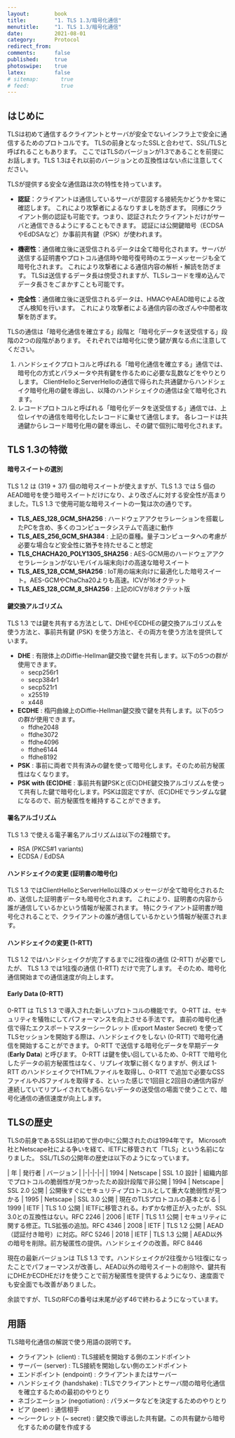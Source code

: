 ```yaml
---
layout:        book
title:         "1. TLS 1.3/暗号化通信"
menutitle:     "1. TLS 1.3/暗号化通信"
date:          2021-08-01
category:      Protocol
redirect_from:
comments:      false
published:     true
photoswipe:    true
latex:         false
# sitemap:       true
# feed:          true
---
```


## はじめに

TLSは初めて通信するクライアントとサーバが安全でないインフラ上で安全に通信するためのプロトコルです。
TLSの前身となったSSLと合わせて、SSL/TLSと呼ばれることもあります。
ここではTLSのバージョンが1.3であることを前提にお話します。TLS 1.3はそれ以前のバージョンとの互換性はない点に注意してください。

TLSが提供する安全な通信路は次の特性を持っています。

- **認証**：クライアントは通信しているサーバが意図する接続先かどうかを常に確認します。
  これにより攻撃者によるなりすましを防ぎます。
  同様にクライアント側の認証も可能です。つまり、認証されたクライアントだけがサーバと通信できるようにすることもできます。
  認証には公開鍵暗号（ECDSAやEdDSAなど）か事前共有鍵（PSK）が使われます。

- **機密性**：通信確立後に送受信されるデータは全て暗号化されます。サーバが送信する証明書やプロトコル通信時や暗号復号時のエラーメッセージも全て暗号化されます。
  これにより攻撃者による通信内容の解析・解読を防ぎます。
  TLSは送信するデータ長は傍受されますが、TLSレコードを埋め込んでデータ長さをごまかすことも可能です。

- **完全性**：通信確立後に送受信されるデータは、HMACやAEAD暗号による改ざん検知を行います。
  これにより攻撃者による通信内容の改ざんや中間者攻撃を防ぎます。


TLSの通信は「暗号化通信を確立する」段階と「暗号化データを送受信する」段階の2つの段階があります。
それぞれでは暗号化に使う鍵が異なる点に注意してください。

1. ハンドシェイクプロトコルと呼ばれる「暗号化通信を確立する」通信では、暗号化の方式とパラメータや共有鍵を作るために必要な乱数などをやりとりします。
  ClientHelloとServerHelloの通信で得られた共通鍵からハンドシェイク暗号化用の鍵を導出し、以降のハンドシェイクの通信は全て暗号化されます。
2. レコードプロトコルと呼ばれる「暗号化データを送受信する」通信では、上位レイヤの通信を暗号化したレコードに乗せて通信します。
  各レコードは共通鍵からレコード暗号化用の鍵を導出し、その鍵で個別に暗号化されます。


## TLS 1.3の特徴

#### 暗号スイートの選別
TLS 1.2 は (319 + 37) 個の暗号スイートが使えますが、TLS 1.3 では 5 個のAEAD暗号を使う暗号スイートだけになり、より改ざんに対する安全性が高まりました。TLS 1.3 で使用可能な暗号スイートの一覧は次の通りです。
  - **TLS_AES_128_GCM_SHA256** : ハードウェアアクセラレーションを搭載したPCを含め、多くのコンピュータシステムで高速に動作
  - **TLS_AES_256_GCM_SHA384** : 上記の亜種。量子コンピュータへの考慮が必要な場合など安全性に猶予を持たせること想定
  - **TLS_CHACHA20_POLY1305_SHA256** : AES-GCM用のハードウェアアクセラレーションがないモバイル端末向けの高速な暗号スイート
  - **TLS_AES_128_CCM_SHA256** : IoT用の端末向けに最適化した暗号スイート。AES-GCMやChaCha20よりも高速。ICVが16オクテット
  - **TLS_AES_128_CCM_8_SHA256** : 上記のICVが8オクテット版

#### 鍵交換アルゴリズム
TLS 1.3 では鍵を共有する方法として、DHEやECDHEの鍵交換アルゴリズムを使う方法と、事前共有鍵 (PSK) を使う方法と、その両方を使う方法を提供しています。
- **DHE** : 有限体上のDiffie-Hellman鍵交換で鍵を共有します。以下の5つの群が使用できます。
  - secp256r1
  - secp384r1
  - secp521r1
  - x25519
  - x448
- **ECDHE** : 楕円曲線上のDiffie-Hellman鍵交換で鍵を共有します。以下の5つの群が使用できます。
  - ffdhe2048
  - ffdhe3072
  - ffdhe4096
  - ffdhe6144
  - ffdhe8192
- **PSK** : 事前に両者で共有済みの鍵を使って暗号化します。そのため前方秘匿性はなくなります。
- **PSK with (EC)DHE** : 事前共有鍵PSKと(EC)DHE鍵交換アルゴリズムを使って共有した鍵で暗号化します。PSKは固定ですが、(EC)DHEでランダムな鍵になるので、前方秘匿性を維持することができます。

#### 署名アルゴリズム
TLS 1.3 で使える電子署名アルゴリズムは以下の2種類です。
- RSA (PKCS#1 variants)
- ECDSA / EdDSA

#### ハンドシェイクの変更 (証明書の暗号化)
TLS 1.3 ではClientHelloとServerHello以降のメッセージが全て暗号化されるため、送信した証明書データも暗号化されます。
これにより、証明書の内容から誰が通信しているかという情報が秘匿されます。
特にクライアント証明書が暗号化されることで、クライアントの誰が通信しているかという情報が秘匿されます。

#### ハンドシェイクの変更 (1-RTT)
TLS 1.2 ではハンドシェイクが完了するまでに2往復の通信 (2-RTT) が必要でしたが、
TLS 1.3 では1往復の通信 (1-RTT) だけで完了します。
そのため、暗号化通信開始までの通信速度が向上します。

#### Early Data (0-RTT)
0-RTT は TLS 1.3 で導入された新しいプロトコルの機能です。
0-RTT は、セキュリティを犠牲にしてパフォーマンスを向上させる手法です。
直前の暗号化通信で得たエクスポートマスターシークレット (Export Master Secret) を使ってTLSセッションを開始する際は、ハンドシェイクをしない (0-RTT) で暗号化通信を開始することができます。
0-RTT で送信する暗号化データを早期データ (**Early Data**) と呼びます。
0-RTT は鍵を使い回しているため、0-RTT で暗号化したデータの前方秘匿性はなく、リプレイ攻撃に弱くなりますが、例えば 1-RTT のハンドシェイクでHTMLファイルを取得し、0-RTT で追加で必要なCSSファイルやJSファイルを取得する、といった感じで1回目と2回目の通信内容が連続していてリプレイされても困らないデータの送受信の場面で使うことで、暗号化通信の通信速度が向上します。

<!-- 
TLS 1.3 と 0-RTT のこわ〜い話
https://www.slideshare.net/kazuho/tls-13-0rtt
-->

## TLSの歴史

TLSの前身であるSSLは初めて世の中に公開されたのは1994年です。
Microsoft社とNetscape社による争いを経て、IETFに移管されて「TLS」という名前になりました。
SSL/TLSの公開年の歴史は以下のようになっています。

| 年 | 発行者 | バージョン |
|-|-|-|-|
| 1994 | Netscape | SSL 1.0 設計 | 組織内部でプロトコルの脆弱性が見つかったため設計段階で非公開
| 1994 | Netscape | SSL 2.0 公開 | 公開後すぐにセキュリティプロトコルとして重大な脆弱性が見つかる
| 1995 | Netscape | SSL 3.0 公開 | 現在のTLSプロトコルの基本となる
| 1999 | IETF | TLS 1.0 公開 | IETFに移管される。わずかな修正が入ったが、SSL 3.0との互換性はない。RFC 2246
| 2006 | IETF | TLS 1.1 公開 | セキュリティに関する修正。TLS拡張の追加。RFC 4346
| 2008 | IETF | TLS 1.2 公開 | AEAD（認証付き暗号）に対応。RFC 5246
| 2018 | IETF | TLS 1.3 公開 | AEAD以外の暗号を削除。前方秘匿性の提供。ハンドシェイクの改善。RFC 8446

現在の最新バージョンは TLS 1.3 です。ハンドシェイクが2往復から1往復になったことでパフォーマンスが改善し、AEAD以外の暗号スイートの削除や、鍵共有にDHEかECDHEだけを使うことで前方秘匿性を提供するようになり、速度面でも安全面でも改善がありました。

<!-- https://owasp.org/www-pdf-archive/OWASPLondon20180125_TLSv1.3_Andy_Brodie.pdf -->

余談ですが、TLSのRFCの番号は末尾が必ず46で終わるようになっています。


## 用語

TLS暗号化通信の解説で使う用語の説明です。

- クライアント (client) : TLS接続を開始する側のエンドポイント
- サーバー (server) : TLS接続を開始しない側のエンドポイント
- エンドポイント (endpoint) : クライアントまたはサーバー
- ハンドシェイク (handshake) : TLSでクライアントとサーバ間の暗号化通信を確立するための最初のやりとり
- ネゴシエーション (negotiation) : パラメータなどを決定するためのやりとり
- ピア (peer) : 通信相手
- 〜シークレット (~ secret) : 鍵交換で導出した共有鍵。この共有鍵から暗号化するための鍵を作成する


<!--
SSL/TLS 20年の歩みと動向～ - JPNIC
https://www.nic.ad.jp/ja/newsletter/No59/0800.html
-->
